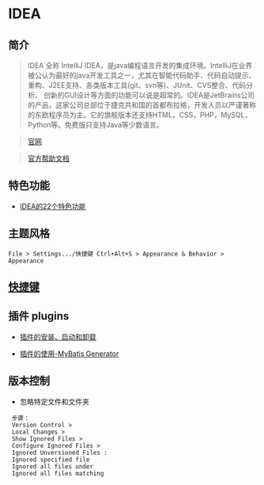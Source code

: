 # IDEA

## 简介

> IDEA 全称 IntelliJ IDEA，是java编程语言开发的集成环境。IntelliJ在业界被公认为最好的java开发工具之一，尤其在智能代码助手、代码自动提示、重构、J2EE支持、各类版本工具(git、svn等)、JUnit、CVS整合、代码分析、 创新的GUI设计等方面的功能可以说是超常的。IDEA是JetBrains公司的产品，这家公司总部位于捷克共和国的首都布拉格，开发人员以严谨著称的东欧程序员为主。它的旗舰版本还支持HTML，CSS，PHP，MySQL，Python等。免费版只支持Java等少数语言。

> [官网](http://www.jetbrains.com/)

> [官方帮助文档](http://www.jetbrains.com/help/idea/meet-intellij-idea.html)
 
## 特色功能

- [IDEA的22个特色功能](idea-function.md)

## 主题风格

```text
File > Settings.../快捷键 Ctrl+Alt+S > Appearance & Behavior > Appearance
```

## [快捷键](idea-shortcut-Windows.md)

 
## 插件 plugins

- [插件的安装、启动和卸载](idea-plugins.md) 

- [插件的使用-MyBatis Generator](idea-plugins-mybatis.md)


## 版本控制

- 忽略特定文件和文件夹

```text
 步骤：
 Version Control > 
 Local Changes > 
 Show Ignored Files > 
 Configure Ignored Files > 
 Ignored Unversioned Files : 
 Ignored specified file 
 Ignored all files under
 Ignored all files matching 

```




 